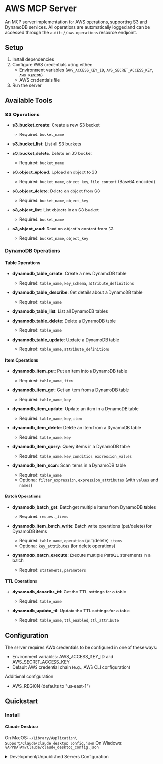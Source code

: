 # AWS MCP Server

An MCP server implementation for AWS operations, supporting S3 and DynamoDB services. All operations are automatically logged and can be accessed through the `audit://aws-operations` resource endpoint.

## Setup

1. Install dependencies
2. Configure AWS credentials using either:
   - Environment variables (`AWS_ACCESS_KEY_ID`, `AWS_SECRET_ACCESS_KEY`, `AWS_REGION`)
   - AWS credentials file
3. Run the server

## Available Tools

### S3 Operations

- **s3_bucket_create**: Create a new S3 bucket
  - Required: `bucket_name`

- **s3_bucket_list**: List all S3 buckets

- **s3_bucket_delete**: Delete an S3 bucket
  - Required: `bucket_name`

- **s3_object_upload**: Upload an object to S3
  - Required: `bucket_name`, `object_key`, `file_content` (Base64 encoded)

- **s3_object_delete**: Delete an object from S3
  - Required: `bucket_name`, `object_key`

- **s3_object_list**: List objects in an S3 bucket
  - Required: `bucket_name`

- **s3_object_read**: Read an object's content from S3
  - Required: `bucket_name`, `object_key`

### DynamoDB Operations

#### Table Operations
- **dynamodb_table_create**: Create a new DynamoDB table
  - Required: `table_name`, `key_schema`, `attribute_definitions`

- **dynamodb_table_describe**: Get details about a DynamoDB table
  - Required: `table_name`

- **dynamodb_table_list**: List all DynamoDB tables

- **dynamodb_table_delete**: Delete a DynamoDB table
  - Required: `table_name`

- **dynamodb_table_update**: Update a DynamoDB table
  - Required: `table_name`, `attribute_definitions`

#### Item Operations
- **dynamodb_item_put**: Put an item into a DynamoDB table
  - Required: `table_name`, `item`

- **dynamodb_item_get**: Get an item from a DynamoDB table
  - Required: `table_name`, `key`

- **dynamodb_item_update**: Update an item in a DynamoDB table
  - Required: `table_name`, `key`, `item`

- **dynamodb_item_delete**: Delete an item from a DynamoDB table
  - Required: `table_name`, `key`

- **dynamodb_item_query**: Query items in a DynamoDB table
  - Required: `table_name`, `key_condition`, `expression_values`

- **dynamodb_item_scan**: Scan items in a DynamoDB table
  - Required: `table_name`
  - Optional: `filter_expression`, `expression_attributes` (with `values` and `names`)

#### Batch Operations
- **dynamodb_batch_get**: Batch get multiple items from DynamoDB tables
  - Required: `request_items`

- **dynamodb_item_batch_write**: Batch write operations (put/delete) for DynamoDB items
  - Required: `table_name`, `operation` (put/delete), `items`
  - Optional: `key_attributes` (for delete operations)

- **dynamodb_batch_execute**: Execute multiple PartiQL statements in a batch
  - Required: `statements`, `parameters`

#### TTL Operations
- **dynamodb_describe_ttl**: Get the TTL settings for a table
  - Required: `table_name`

- **dynamodb_update_ttl**: Update the TTL settings for a table
  - Required: `table_name`, `ttl_enabled`, `ttl_attribute`

## Configuration

The server requires AWS credentials to be configured in one of these ways:
- Environment variables: AWS_ACCESS_KEY_ID and AWS_SECRET_ACCESS_KEY
- Default AWS credential chain (e.g., AWS CLI configuration)

Additional configuration:
- AWS_REGION (defaults to "us-east-1")

## Quickstart

### Install

#### Claude Desktop

On MacOS: `~/Library/Application\ Support/Claude/claude_desktop_config.json`
On Windows: `%APPDATA%/Claude/claude_desktop_config.json`

<details>
  <summary>Development/Unpublished Servers Configuration</summary>
  ```
  "mcpServers": {
    "mcp-server-aws": {
      "command": "uv",
      "args": [
        "--directory",
        "/path/to/repo/servers/src/aws",
        "run",
        "mcp-server-aws"
      ]
    }
  }
  ```
</details>
